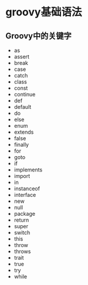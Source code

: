 # groovy基础语法

## Groovy中的关键字
- as
- assert
- break
- case
- catch
- class
- const
- continue
- def
- default
- do
- else
- enum
- extends
- false
- finally
- for
- goto
- if
- implements
- import
- in
- instanceof
- interface
- new
- null
- package
- return
- super
- switch
- this
- throw
- throws
- trait
- true
- try
- while
